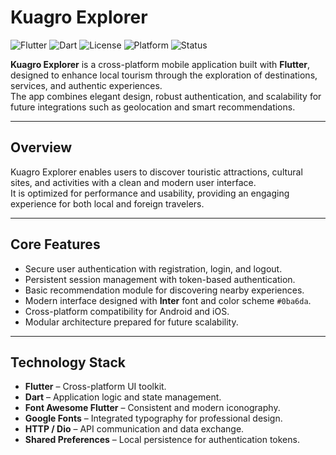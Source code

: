 # Kuagro Explorer

![Flutter](https://img.shields.io/badge/Flutter-3.24%2B-blue?logo=flutter)
![Dart](https://img.shields.io/badge/Dart-2.19%2B-blue?logo=dart)
![License](https://img.shields.io/badge/License-MIT-green)
![Platform](https://img.shields.io/badge/Platform-Android%20%7C%20iOS-lightgrey)
![Status](https://img.shields.io/badge/Status-Active-success)

**Kuagro Explorer** is a cross-platform mobile application built with **Flutter**, designed to enhance local tourism through the exploration of destinations, services, and authentic experiences.  
The app combines elegant design, robust authentication, and scalability for future integrations such as geolocation and smart recommendations.

---

## Overview

Kuagro Explorer enables users to discover touristic attractions, cultural sites, and activities with a clean and modern user interface.  
It is optimized for performance and usability, providing an engaging experience for both local and foreign travelers.

---

## Core Features

- Secure user authentication with registration, login, and logout.  
- Persistent session management with token-based authentication.  
- Basic recommendation module for discovering nearby experiences.  
- Modern interface designed with **Inter** font and color scheme `#0ba6da`.  
- Cross-platform compatibility for Android and iOS.  
- Modular architecture prepared for future scalability.

---

## Technology Stack

- **Flutter** – Cross-platform UI toolkit.  
- **Dart** – Application logic and state management.  
- **Font Awesome Flutter** – Consistent and modern iconography.  
- **Google Fonts** – Integrated typography for professional design.  
- **HTTP / Dio** – API communication and data exchange.  
- **Shared Preferences** – Local persistence for authentication tokens.

